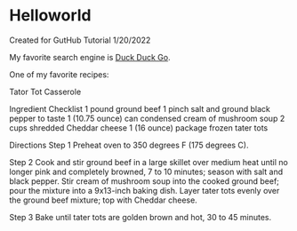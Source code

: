 # Helloworld
 Created for GutHub Tutorial 1/20/2022

My favorite search engine is [Duck Duck Go](https://duckduckgo.com).

One of my favorite recipes:

Tator Tot Casserole

Ingredient Checklist
1 pound ground beef 
1 pinch salt and ground black pepper to taste
1 (10.75 ounce) can condensed cream of mushroom soup
2 cups shredded Cheddar cheese
1 (16 ounce) package frozen tater tots


Directions
Step 1
Preheat oven to 350 degrees F (175 degrees C).

Step 2
Cook and stir ground beef in a large skillet over medium heat until no longer pink and completely browned, 7 to 10 minutes; season with salt and black pepper. Stir cream of mushroom soup into the cooked ground beef; pour the mixture into a 9x13-inch baking dish. Layer tater tots evenly over the ground beef mixture; top with Cheddar cheese.

Step 3
Bake until tater tots are golden brown and hot, 30 to 45 minutes.